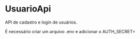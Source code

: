 # UsuarioApi
API de cadastro e login de usuários.

É necessário criar um arquivo .env e adicionar o AUTH_SECRET=
